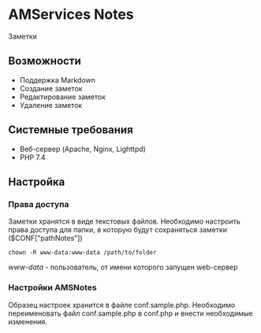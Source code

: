 # AMServices Notes
Заметки


## Возможности
- Поддержка Markdown
- Создание заметок
- Редактирование заметок
- Удаление заметок


## Системные требования
- Веб-сервер (Apache, Nginx, Lighttpd)
- PHP 7.4


## Настройка
### Права доступа
Заметки хранятся в виде текстовых файлов. Необходимо настроить права доступа для папки, в которую будут сохраняться заметки ($CONF["pathNotes"])

```
chown -R www-data:www-data /path/to/folder
```

*www-data* - пользователь, от имени которого запущен web-сервер
    

### Настройки AMSNotes
Образец настроек хранится в файле conf.sample.php. Необходимо переименовать файл conf.sample.php в conf.php и внести необходимые изменения.
